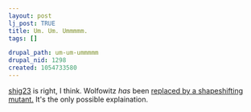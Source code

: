 ```yaml
--- 
layout: post
lj_post: TRUE
title: Um. Um. Ummmmm.
tags: []

drupal_path: um-um-ummmmm
drupal_nid: 1298
created: 1054733580
---
```

<a href="http://shig23.livejournal.com">shig23</a> is right, I think. Wolfowitz <i>has</i> been <a href="http://www.guardian.co.uk/Iraq/Story/0,2763,970331,00.html" target="_blank">replaced by a shapeshifting mutant.</a> It's the only possible explaination.
